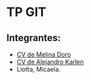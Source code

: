 # TP GIT
## Integrantes:
- [CV de Melina Doro](https://github.com/alekarlen/TP1---GIT/blob/mdoro/CV%20Melina%20Doro.md)
- [CV de Alejandro Karlen](https://github.com/alekarlen/TP1---GIT/blob/mdoro/CV%20Alejandro%20Karlen.md)
- Liotta, Micaela.